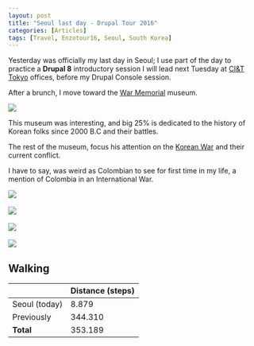 ```yaml
---
layout: post
title: "Seoul last day - Drupal Tour 2016"
categories: [Articles]
tags: [Travel, Enzotour16, Seoul, South Korea]
---
```

Yesterday was officially my last day in Seoul; I  use part of the day to practice a **Drupal 8** introductory session I will lead next Tuesday at [CI&T Tokyo](http://www.ciandt.com/card/tokyo-japan) offices, before my Drupal Console session.

After a brunch, I move toward the [War Memorial](https://en.wikipedia.org/wiki/War_Memorial_of_Korea) museum.

<img style="margin-right: 20px;" src="{{site.url }}/assets/img/korea-last-brunch.jpg"/>

This museum was interesting, and big 25% is dedicated to the history of Korean folks since 2000 B.C and their battles.

The rest of the museum, focus his attention on the [Korean War](https://en.wikipedia.org/wiki/Korean_War) and their current conflict.

I have to say, was weird as Colombian to see for first time in my life, a mention of Colombia in an International War.


<img style="margin-right: 20px;" src="{{site.url }}/assets/img/war_memorial.jpg"/>
<br/><br/>
<img style="margin-right: 20px;" src="{{site.url }}/assets/img/war_memorial_colombia.jpg"/>
<br/><br/>
<img style="margin-right: 20px;" src="{{site.url }}/assets/img/war_memoraial_colombia_figures.jpg"/>
<br/><br/>
<img style="margin-right: 20px;" src="{{site.url }}/assets/img/war_memorial_colombia_2.jpg"/>



## Walking
|  | Distance (steps) |
|---|---|
| Seoul (today) |  8.879|
| Previously  | 344.310 |
| **Total**  | 353.189 | 
